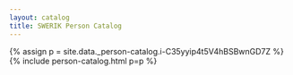 ```yaml
---
layout: catalog
title: SWERIK Person Catalog
---
```

{% assign p = site.data._person-catalog.i-C35yyip4t5V4hBSBwnGD7Z %}
{% include person-catalog.html p=p %}


